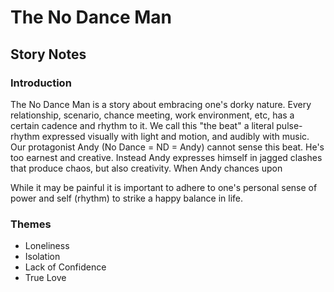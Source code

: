 # The No Dance Man
## Story Notes

### Introduction
The No Dance Man is a story about embracing one's dorky nature.  Every relationship, scenario, chance meeting, work environment, etc, has a certain cadence and rhythm to it.  We call this "the beat" a literal pulse-rhythm expressed visually with light and motion, and audibly with music.  Our protagonist Andy (No Dance = ND = Andy) cannot sense this beat. He's too earnest and creative. Instead Andy expresses himself in jagged clashes that produce chaos, but also creativity.  When Andy chances upon 

  While it may be painful it is important to adhere to one's personal sense of power and self (rhythm) to strike a happy balance in life.

### Themes
  * Loneliness
  * Isolation
  * Lack of Confidence
  * True Love